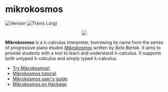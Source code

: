 # mikrokosmos

![Version](https://img.shields.io/badge/version-0.7.0-blue.svg)
![Travis (.org)](https://img.shields.io/travis/mroman42/mikrokosmos.svg)

<p align="center">
  <img src ="https://raw.githubusercontent.com/mroman42/mikrokosmos/master/docs/icon.svg.png" />
</p>

**Mikrokosmos** is a λ-calculus interpreter, borrowing its name from the series of
progressive piano études *[Mikrokosmos](https://www.youtube.com/watch?v=VEsMk3DAzWM)* written by *Bela Bartok*. 
It aims to provide students with a tool to learn and understand λ-calculus. It supports both untyped λ-calculus 
and simply typed λ-calculus.

 * [Try Mikrokosmos!](https://mroman42.github.io/mikrokosmos/)
 * [Mikrokosmos tutorial](https://mroman42.github.io/mikrokosmos/tutorial.html).
 * [Mikrokosmos user's guide](https://mroman42.github.io/mikrokosmos/userguide.html).
 * [Mikrokosmos on Hackage](https://hackage.haskell.org/package/mikrokosmos).
